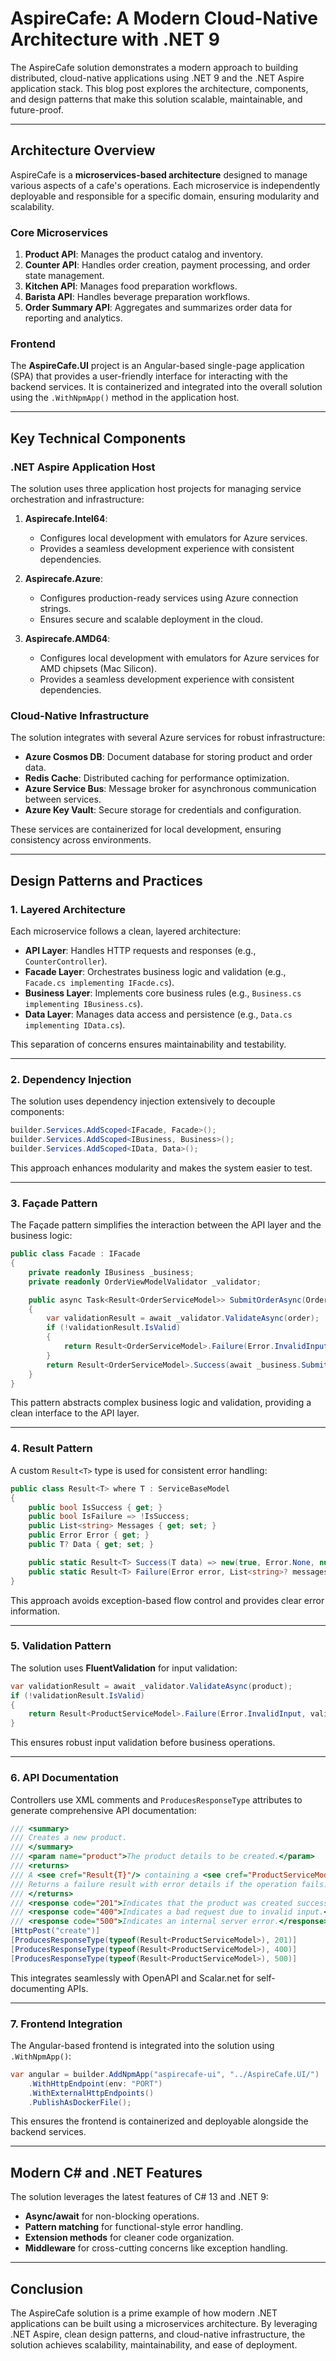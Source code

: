 # AspireCafe: A Modern Cloud-Native Architecture with .NET 9

The AspireCafe solution demonstrates a modern approach to building distributed, cloud-native applications using .NET 9 and the .NET Aspire application stack. This blog post explores the architecture, components, and design patterns that make this solution scalable, maintainable, and future-proof.

---

## **Architecture Overview**

AspireCafe is a **microservices-based architecture** designed to manage various aspects of a cafe's operations. Each microservice is independently deployable and responsible for a specific domain, ensuring modularity and scalability.

### **Core Microservices**

1. **Product API**: Manages the product catalog and inventory.
2. **Counter API**: Handles order creation, payment processing, and order state management.
3. **Kitchen API**: Manages food preparation workflows.
4. **Barista API**: Handles beverage preparation workflows.
5. **Order Summary API**: Aggregates and summarizes order data for reporting and analytics.

### **Frontend**

The **AspireCafe.UI** project is an Angular-based single-page application (SPA) that provides a user-friendly interface for interacting with the backend services. It is containerized and integrated into the overall solution using the `.WithNpmApp()` method in the application host.

---

## **Key Technical Components**

### **.NET Aspire Application Host**

The solution uses three application host projects for managing service orchestration and infrastructure:

1. **Aspirecafe.Intel64**:
   - Configures local development with emulators for Azure services.
   - Provides a seamless development experience with consistent dependencies.

2. **Aspirecafe.Azure**:
   - Configures production-ready services using Azure connection strings.
   - Ensures secure and scalable deployment in the cloud.

3. **Aspirecafe.AMD64**:
   - Configures local development with emulators for Azure services for AMD chipsets (Mac Silicon).
   - Provides a seamless development experience with consistent dependencies.

### **Cloud-Native Infrastructure**

The solution integrates with several Azure services for robust infrastructure:

- **Azure Cosmos DB**: Document database for storing product and order data.
- **Redis Cache**: Distributed caching for performance optimization.
- **Azure Service Bus**: Message broker for asynchronous communication between services.
- **Azure Key Vault**: Secure storage for credentials and configuration.

These services are containerized for local development, ensuring consistency across environments.

---

## **Design Patterns and Practices**

### **1. Layered Architecture**

Each microservice follows a clean, layered architecture:

- **API Layer**: Handles HTTP requests and responses (e.g., `CounterController`).
- **Facade Layer**: Orchestrates business logic and validation (e.g., `Facade.cs implementing IFacde.cs`).
- **Business Layer**: Implements core business rules (e.g., `Business.cs implementing IBusiness.cs`).
- **Data Layer**: Manages data access and persistence (e.g., `Data.cs implementing IData.cs`).

This separation of concerns ensures maintainability and testability.

---

### **2. Dependency Injection**

The solution uses dependency injection extensively to decouple components:


```csharp
builder.Services.AddScoped<IFacade, Facade>();
builder.Services.AddScoped<IBusiness, Business>();
builder.Services.AddScoped<IData, Data>();

```

This approach enhances modularity and makes the system easier to test.

---

### **3. Façade Pattern**

The Façade pattern simplifies the interaction between the API layer and the business logic:


```csharp
public class Facade : IFacade
{
    private readonly IBusiness _business;
    private readonly OrderViewModelValidator _validator;

    public async Task<Result<OrderServiceModel>> SubmitOrderAsync(OrderViewModel order)
    {
        var validationResult = await _validator.ValidateAsync(order);
        if (!validationResult.IsValid)
        {
            return Result<OrderServiceModel>.Failure(Error.InvalidInput, validationResult.Errors.Select(x => x.ErrorMessage).ToList());
        }
        return Result<OrderServiceModel>.Success(await _business.SubmitOrderAsync(order));
    }
}

```

This pattern abstracts complex business logic and validation, providing a clean interface to the API layer.

---

### **4. Result Pattern**

A custom `Result<T>` type is used for consistent error handling:


```csharp
public class Result<T> where T : ServiceBaseModel
{
    public bool IsSuccess { get; }
    public bool IsFailure => !IsSuccess;
    public List<string> Messages { get; set; }
    public Error Error { get; }
    public T? Data { get; set; }

    public static Result<T> Success(T data) => new(true, Error.None, null, data);
    public static Result<T> Failure(Error error, List<string>? messages) => new(false, error, messages, null);
}

```

This approach avoids exception-based flow control and provides clear error information.

---

### **5. Validation Pattern**

The solution uses **FluentValidation** for input validation:


```csharp
var validationResult = await _validator.ValidateAsync(product);
if (!validationResult.IsValid)
{
    return Result<ProductServiceModel>.Failure(Error.InvalidInput, validationResult.Errors.Select(x => x.ErrorMessage).ToList());
}

```

This ensures robust input validation before business operations.

---

### **6. API Documentation**

Controllers use XML comments and `ProducesResponseType` attributes to generate comprehensive API documentation:


```csharp
/// <summary>
/// Creates a new product.
/// </summary>
/// <param name="product">The product details to be created.</param>
/// <returns>
/// A <see cref="Result{T}"/> containing a <see cref="ProductServiceModel"/> if the operation is successful.
/// Returns a failure result with error details if the operation fails.
/// </returns>
/// <response code="201">Indicates that the product was created successfully.</response>
/// <response code="400">Indicates a bad request due to invalid input.</response>
/// <response code="500">Indicates an internal server error.</response>
[HttpPost("create")]
[ProducesResponseType(typeof(Result<ProductServiceModel>), 201)]
[ProducesResponseType(typeof(Result<ProductServiceModel>), 400)]
[ProducesResponseType(typeof(Result<ProductServiceModel>), 500)]

```

This integrates seamlessly with OpenAPI and Scalar.net for self-documenting APIs.

---

### **7. Frontend Integration**

The Angular-based frontend is integrated into the solution using `.WithNpmApp()`:


```csharp
var angular = builder.AddNpmApp("aspirecafe-ui", "../AspireCafe.UI/")
    .WithHttpEndpoint(env: "PORT")
    .WithExternalHttpEndpoints()
    .PublishAsDockerFile();

```

This ensures the frontend is containerized and deployable alongside the backend services.

---

## **Modern C# and .NET Features**

The solution leverages the latest features of C# 13 and .NET 9:

- **Async/await** for non-blocking operations.
- **Pattern matching** for functional-style error handling.
- **Extension methods** for cleaner code organization.
- **Middleware** for cross-cutting concerns like exception handling.

---

## **Conclusion**

The AspireCafe solution is a prime example of how modern .NET applications can be built using a microservices architecture. By leveraging .NET Aspire, clean design patterns, and cloud-native infrastructure, the solution achieves scalability, maintainability, and ease of deployment.

